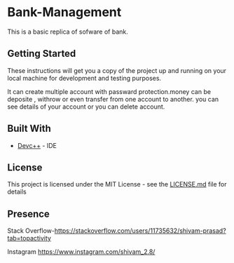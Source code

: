 # Bank-Management

This is a basic replica of sofware of bank.

## Getting Started

These instructions will get you a copy of the project up and running on your local machine for development and testing purposes.

  It can create multiple account with passward protection.money can be deposite , withrow or even transfer from one account to another.
  you can see details of your account or you can delete account.
  
## Built With

* [Devc++](https://sourceforge.net/projects/orwelldevcpp/) - IDE


## License

This project is licensed under the MIT License - see the [LICENSE.md](LICENSE.md) file for details

## Presence

Stack Overflow-https://stackoverflow.com/users/11735632/shivam-prasad?tab=topactivity

Instagram https://www.instagram.com/shivam_2.8/



